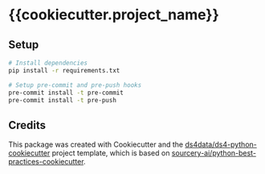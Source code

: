 # {{cookiecutter.project_name}}

## Setup
```sh
# Install dependencies
pip install -r requirements.txt

# Setup pre-commit and pre-push hooks
pre-commit install -t pre-commit
pre-commit install -t pre-push
```

## Credits
This package was created with Cookiecutter and the [ds4data/ds4-python-cookiecutter](https://github.com/ds4data/ds4-python-cookiecutter) project template, which is based on 
[sourcery-ai/python-best-practices-cookiecutter](https://github.com/sourcery-ai/python-best-practices-cookiecutter).
